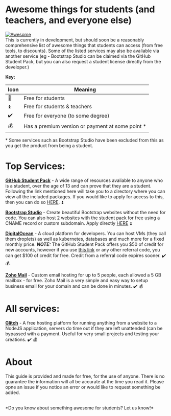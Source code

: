 # Awesome things for students (and teachers, and everyone else)
[![Awesome](https://awesome.re/badge.svg)](https://awesome.re)<br />
This is currently in development, but should soon be a reasonably comprehensive list of awesome things that students can access (from free tools, to discounts).
Some of the listed services may also be avaliable via another service (eg - Bootstrap Studio can be claimed via the GitHub Student Pack, but you can also request a student license directly from the developer.)

**Key:**

| Icon | Meaning |
| --- | --- |
| :arrow_up_small: | Free for students |
| :arrow_double_up: | Free for students & teachers |
| :heavy_check_mark: | Free for everyone (to some degree) |
| :moneybag:| Has a premium version or payment at some point * |

\* Some services such as Bootstrap Studio have been excluded from this as you get the product from being a student.


# Top Services:

[**GitHub Student Pack**](https://education.github.com/pack) - A wide range of resources avaliable to anyone who is a student, over the age of 13 and can prove that they are a student. Following the link mentioned here will take you to a directory where you can view all the included packages. If you would like to apply for access to this, then you can do so [HERE](https://education.github.com/discount_requests/new). :arrow_double_up:

[**Bootstrap Studio**](https://bootstrapstudio.io/) - Create beautiful Bootstrap websites without the need for code. You can also host 2 websites with the student pack for free using a CNAME record or custom subdomain. Apply directly [HERE](https://bootstrapstudio.io/pages/student-license) :arrow_double_up:

[**DigitalOcean**](https://www.digitalocean.com/) - A cloud platform for developers. You can host VMs (they call them droplets) as well as kubernetes, databases and much more for a fixed monthly price. ***NOTE:*** The GitHub Student Pack offers you $50 of credit for new accounts, however if you use [this link](https://m.do.co/c/0562a039be1b) or any other referral code, you can get $100 of credit for free. Credit from a referral code expires sooner. :heavy_check_mark: :moneybag:

[**Zoho Mail**](https://www.zoho.com/mail/) - Custom email hosting for up to 5 people, each allowed a 5 GB mailbox - for free. Zoho Mail is a very simple and easy way to setup business email for your domain and can be done in minutes. :heavy_check_mark: :moneybag:

# All services:

[**Glitch**](https://glitch.com/) - A free hosting platform for running anything from a website to a NodeJS application, servers do time out if they are left unattended (can be bypassed with a payment. Useful for very small projects and testing your creations. :heavy_check_mark: :moneybag:




# About

This guide is provided and made for free, for the use of anyone. There is no guarantee the information will all be accurate at the time you read it. Please opne an issue if you notice an error or would like to request something be added.



<br />
*Do you know about something awesome for students? Let us know!*


